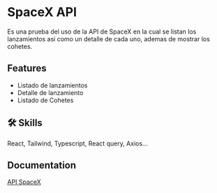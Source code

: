 
# SpaceX API

Es una prueba del uso de la API de SpaceX en la cual se listan los lanzamientos asi como un detalle de cada uno, ademas de mostrar los cohetes.


## Features

- Listado de lanzamientos
- Detalle de lanzamiento
- Listado de Cohetes


## 🛠 Skills
React, Tailwind, Typescript, React query, Axios...


## Documentation

[API SpaceX](https://github.com/r-spacex/SpaceX-API/tree/master/docs#rspacex-api-docs)
